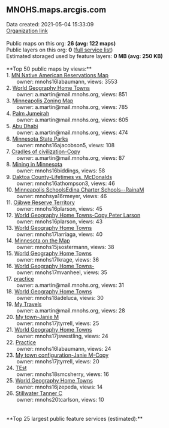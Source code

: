 <h2>MNOHS.maps.arcgis.com</h2> Data created: 2021-05-04 15:33:09 <br /><a target='new' href='https://MNOHS.maps.arcgis.com'>Organization link</a><br /><br />Public maps on this org: <b>26 (avg: 122 maps)</b><br />Public layers on this org: <b>0 </b>(<a target='new' href='https://services.arcgis.com/jYwJGDc1QV55tLTz/ArcGIS/rest/services'>full service list</a>)<br />Estimated storaged used by feature layers: <b>0 MB (avg: 250 KB)</b><br /><br />**Top 50 public maps by views:**<br />  1. <a target='new' href='https://www.arcgis.com/home/item.html?id=4b36ed343bd248a2a54047f58f5b7bfd'>MN Native American Reservations Map</a> <br />  &nbsp;&nbsp;&nbsp;&nbsp; &nbsp;&nbsp;owner: mnohs16labaumann, views: 3553<br />  2. <a target='new' href='https://www.arcgis.com/home/item.html?id=acea3b68410e4c44844dcd47d24fb6e4'>World Geography Home Towns</a> <br />  &nbsp;&nbsp;&nbsp;&nbsp; &nbsp;&nbsp;owner: a.martin@mail.mnohs.org, views: 851<br />  3. <a target='new' href='https://www.arcgis.com/home/item.html?id=9e7fdf282f914d598e86126920f0c78f'>Minneapolis Zoning Map</a> <br />  &nbsp;&nbsp;&nbsp;&nbsp; &nbsp;&nbsp;owner: a.martin@mail.mnohs.org, views: 785<br />  4. <a target='new' href='https://www.arcgis.com/home/item.html?id=18db7d37d9d24f318cfaaedc8ab6669d'>Palm Jumeirah</a> <br />  &nbsp;&nbsp;&nbsp;&nbsp; &nbsp;&nbsp;owner: a.martin@mail.mnohs.org, views: 605<br />  5. <a target='new' href='https://www.arcgis.com/home/item.html?id=c1dc143ba02e4924a3612968b5b2ff11'>Abu Dhabi</a> <br />  &nbsp;&nbsp;&nbsp;&nbsp; &nbsp;&nbsp;owner: a.martin@mail.mnohs.org, views: 474<br />  6. <a target='new' href='https://www.arcgis.com/home/item.html?id=01f4ad9b304c44849d7cd626f01baaf4'>Minnesota State Parks</a> <br />  &nbsp;&nbsp;&nbsp;&nbsp; &nbsp;&nbsp;owner: mnohs16ajacobson5, views: 108<br />  7. <a target='new' href='https://www.arcgis.com/home/item.html?id=b592af8cd4154f129000c4e97dcdc7c5'>Cradles of civilization-Copy</a> <br />  &nbsp;&nbsp;&nbsp;&nbsp; &nbsp;&nbsp;owner: a.martin@mail.mnohs.org, views: 87<br />  8. <a target='new' href='https://www.arcgis.com/home/item.html?id=ead8181778604ebba904cc610f1bcf0e'>Mining in Minnesota</a> <br />  &nbsp;&nbsp;&nbsp;&nbsp; &nbsp;&nbsp;owner: mnohs16biddings, views: 58<br />  9. <a target='new' href='https://www.arcgis.com/home/item.html?id=dd0819b58e924c04b188855317547569'>Daktoa County-Lifetimes vs. McDonalds</a> <br />  &nbsp;&nbsp;&nbsp;&nbsp; &nbsp;&nbsp;owner: mnohs16athompson3, views: 46<br />  10. <a target='new' href='https://www.arcgis.com/home/item.html?id=bbe92fa62cbe45c38695941d9c783c4c'>Minneapolis SchoolsEdina Charter Schools--RainaM</a> <br />  &nbsp;&nbsp;&nbsp;&nbsp; &nbsp;&nbsp;owner: mnohsya16rmeyer, views: 46<br />  11. <a target='new' href='https://www.arcgis.com/home/item.html?id=b90b6c75074942a5a14c4620c0041cc5'>Ojibwe Reserve  Territory</a> <br />  &nbsp;&nbsp;&nbsp;&nbsp; &nbsp;&nbsp;owner: mnohs16plarson, views: 45<br />  12. <a target='new' href='https://www.arcgis.com/home/item.html?id=9020663fb8b1444c8065373b07cf7d38'>World Geography Home Towns-Copy Peter Larson</a> <br />  &nbsp;&nbsp;&nbsp;&nbsp; &nbsp;&nbsp;owner: mnohs16plarson, views: 43<br />  13. <a target='new' href='https://www.arcgis.com/home/item.html?id=11dde007af8a4998b5aef2433fe3a8da'>World Geography Home Towns</a> <br />  &nbsp;&nbsp;&nbsp;&nbsp; &nbsp;&nbsp;owner: mnohs17larriaga, views: 40<br />  14. <a target='new' href='https://www.arcgis.com/home/item.html?id=6620abe3c88e49ec965246c74d9bb2e6'>Minnesota on the Map</a> <br />  &nbsp;&nbsp;&nbsp;&nbsp; &nbsp;&nbsp;owner: mnohs15jsostermann, views: 38<br />  15. <a target='new' href='https://www.arcgis.com/home/item.html?id=6b2e1f5f6195438b9c5626fdeefa4108'>World Geography Home Towns</a> <br />  &nbsp;&nbsp;&nbsp;&nbsp; &nbsp;&nbsp;owner: mnohs17lkrage, views: 36<br />  16. <a target='new' href='https://www.arcgis.com/home/item.html?id=2307cc61eb6e4f3aa086fcaaec3bd9f6'>World Geography Home Towns-</a> <br />  &nbsp;&nbsp;&nbsp;&nbsp; &nbsp;&nbsp;owner: mnohs17mvanheel, views: 35<br />  17. <a target='new' href='https://www.arcgis.com/home/item.html?id=d7c739a3bc3b47fcb19994ff03fc4fbc'>practice</a> <br />  &nbsp;&nbsp;&nbsp;&nbsp; &nbsp;&nbsp;owner: a.martin@mail.mnohs.org, views: 31<br />  18. <a target='new' href='https://www.arcgis.com/home/item.html?id=1824c83eac9d41daa8ff714af59f80e1'>World Geography Home Towns</a> <br />  &nbsp;&nbsp;&nbsp;&nbsp; &nbsp;&nbsp;owner: mnohs18adeluca, views: 30<br />  19. <a target='new' href='https://www.arcgis.com/home/item.html?id=8eb3e57c9263462eb46a0bdd0b55293d'>My Travels</a> <br />  &nbsp;&nbsp;&nbsp;&nbsp; &nbsp;&nbsp;owner: a.martin@mail.mnohs.org, views: 28<br />  20. <a target='new' href='https://www.arcgis.com/home/item.html?id=74d900d6089a47c0b685664eeb4c11c1'>My town-Janie M</a> <br />  &nbsp;&nbsp;&nbsp;&nbsp; &nbsp;&nbsp;owner: mnohs17jtyrrell, views: 25<br />  21. <a target='new' href='https://www.arcgis.com/home/item.html?id=6fce20e77d3a45268bcb08d86fd1ee20'>World Geography Home Towns</a> <br />  &nbsp;&nbsp;&nbsp;&nbsp; &nbsp;&nbsp;owner: mnohs17jswestling, views: 24<br />  22. <a target='new' href='https://www.arcgis.com/home/item.html?id=6c958a4493c04defb59ceb26208da90e'>Practice</a> <br />  &nbsp;&nbsp;&nbsp;&nbsp; &nbsp;&nbsp;owner: mnohs16labaumann, views: 24<br />  23. <a target='new' href='https://www.arcgis.com/home/item.html?id=c0468cad917848cbac756fe8457ac939'>My town configuration-Janie M-Copy</a> <br />  &nbsp;&nbsp;&nbsp;&nbsp; &nbsp;&nbsp;owner: mnohs17jtyrrell, views: 20<br />  24. <a target='new' href='https://www.arcgis.com/home/item.html?id=fcb5c9f70f7040cdbfe386580c28df94'>TEst</a> <br />  &nbsp;&nbsp;&nbsp;&nbsp; &nbsp;&nbsp;owner: mnohs18smcsherry, views: 16<br />  25. <a target='new' href='https://www.arcgis.com/home/item.html?id=c5a33b52c88b4fd093831d9035ea6a85'>World Geography Home Towns</a> <br />  &nbsp;&nbsp;&nbsp;&nbsp; &nbsp;&nbsp;owner: mnohs16jzepeda, views: 14<br />  26. <a target='new' href='https://www.arcgis.com/home/item.html?id=03c7a5e848b5448a8cb32319fb5fd351'>Stillwater Tanner C</a> <br />  &nbsp;&nbsp;&nbsp;&nbsp; &nbsp;&nbsp;owner: mnohs20tcarlson, views: 10<br /><br /><br />**Top 25 largest public feature services (estimated):**<br />